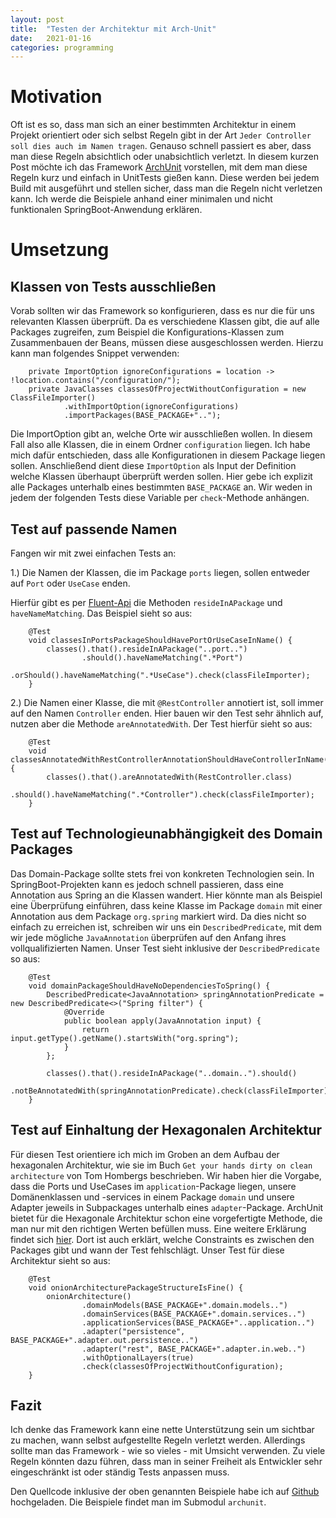 ```yaml
---
layout: post
title:  "Testen der Architektur mit Arch-Unit"
date:   2021-01-16
categories: programming
---
```

# Motivation
Oft ist es so, dass man sich an einer bestimmten Architektur in einem Projekt orientiert oder sich selbst Regeln gibt in der Art `Jeder Controller soll dies auch im Namen tragen`. Genauso schnell passiert es aber, dass man diese Regeln absichtlich oder unabsichtlich verletzt. In diesem kurzen Post möchte ich das Framework [ArchUnit](https://www.archunit.org/) vorstellen, mit dem man diese Regeln kurz und einfach in UnitTests gießen kann. Diese werden bei jedem Build mit ausgeführt und stellen sicher, dass man die Regeln nicht verletzen kann.
Ich werde die Beispiele anhand einer minimalen und nicht funktionalen SpringBoot-Anwendung erklären.
# Umsetzung
## Klassen von Tests ausschließen
Vorab sollten wir das Framework so konfigurieren, dass es nur die für uns relevanten Klassen überprüft. Da es verschiedene Klassen gibt, die auf alle Packages zugreifen, zum Beispiel die Konfigurations-Klassen zum Zusammenbauen der Beans, müssen diese ausgeschlossen werden. Hierzu kann man folgendes Snippet verwenden: 
```
    private ImportOption ignoreConfigurations = location -> !location.contains("/configuration/");
    private JavaClasses classesOfProjectWithoutConfiguration = new ClassFileImporter()
            .withImportOption(ignoreConfigurations)
            .importPackages(BASE_PACKAGE+"..");
```
Die ImportOption gibt an, welche Orte wir ausschließen wollen. In diesem Fall also alle Klassen, die in einem Ordner `configuration` liegen. Ich habe mich dafür entschieden, dass alle Konfigurationen in diesem Package liegen sollen.
Anschließend dient diese `ImportOption` als Input der Definition welche Klassen überhaupt überprüft werden sollen. Hier gebe ich explizit alle Packages unterhalb eines bestimmten `BASE_PACKAGE` an. Wir weden in jedem der folgenden Tests diese Variable per `check`-Methode anhängen.

## Test auf passende Namen
Fangen wir mit zwei einfachen Tests an: 

1.) Die Namen der Klassen, die im Package `ports` liegen, sollen entweder auf `Port` oder `UseCase` enden.

Hierfür gibt es per [Fluent-Api](https://en.wikipedia.org/wiki/Fluent_interface) die Methoden `resideInAPackage` und `haveNameMatching`. 
Das Beispiel sieht so aus:
```
    @Test
    void classesInPortsPackageShouldHavePortOrUseCaseInName() {
        classes().that().resideInAPackage("..port..")
                .should().haveNameMatching(".*Port")
                .orShould().haveNameMatching(".*UseCase").check(classFileImporter);
    }
```
2.) Die Namen einer Klasse, die mit `@RestController` annotiert ist, soll immer auf den Namen `Controller` enden. 
Hier bauen wir den Test sehr ähnlich auf, nutzen aber die Methode `areAnnotatedWith`. Der Test hierfür sieht so aus:
```
    @Test
    void classesAnnotatedWithRestControllerAnnotationShouldHaveControllerInName() {
        classes().that().areAnnotatedWith(RestController.class)
                .should().haveNameMatching(".*Controller").check(classFileImporter);
    }
```

## Test auf Technologieunabhängigkeit des Domain Packages
Das Domain-Package sollte stets frei von konkreten Technologien sein. In SpringBoot-Projekten kann es jedoch schnell passieren, dass eine Annotation aus Spring an die Klassen wandert. Hier könnte man als Beispiel eine Überprüfung einführen, dass keine Klasse im Package `domain` mit einer Annotation aus dem Package `org.spring` markiert wird. 
Da dies nicht so einfach zu erreichen ist, schreiben wir uns ein `DescribedPredicate`, mit dem wir jede mögliche `JavaAnnotation` überprüfen auf den Anfang ihres vollqualifizierten Namen.
Unser Test sieht inklusive der `DescribedPredicate` so aus:
```
    @Test
    void domainPackageShouldHaveNoDependenciesToSpring() {
        DescribedPredicate<JavaAnnotation> springAnnotationPredicate = new DescribedPredicate<>("Spring filter") {
            @Override
            public boolean apply(JavaAnnotation input) {
                return input.getType().getName().startsWith("org.spring");
            }
        };

        classes().that().resideInAPackage("..domain..").should()
                .notBeAnnotatedWith(springAnnotationPredicate).check(classFileImporter);
    }
```
## Test auf Einhaltung der Hexagonalen Architektur
Für diesen Test orientiere ich mich im Groben an dem Aufbau der hexagonalen Architektur, wie sie im Buch `Get your hands dirty on clean architecture` von Tom Hombergs beschrieben. Wir haben hier die Vorgabe, dass die Ports und UseCases im `application`-Package liegen, unsere Domänenklassen und -services in einem Package `domain` und unsere Adapter jeweils in Subpackages unterhalb eines `adapter`-Package.
ArchUnit bietet für die Hexagonale Architektur schon eine vorgefertigte Methode, die man nur mit den richtigen Werten befüllen muss. Eine weitere Erklärung findet sich [hier](https://www.archunit.org/userguide/html/000_Index.html#_onion_architecture). Dort ist auch erklärt, welche Constraints es zwischen den Packages gibt und wann der Test fehlschlägt.
Unser Test für diese Architektur sieht so aus:
```
    @Test
    void onionArchitecturePackageStructureIsFine() {
        onionArchitecture()
                .domainModels(BASE_PACKAGE+".domain.models..")
                .domainServices(BASE_PACKAGE+".domain.services..")
                .applicationServices(BASE_PACKAGE+"..application..")
                .adapter("persistence", BASE_PACKAGE+".adapter.out.persistence..")
                .adapter("rest", BASE_PACKAGE+".adapter.in.web..")
                .withOptionalLayers(true)
                .check(classesOfProjectWithoutConfiguration);
    }
```

## Fazit
Ich denke das Framework kann eine nette Unterstützung sein um sichtbar zu machen, wann selbst aufgestellte Regeln verletzt werden. Allerdings sollte man das Framework - wie so vieles - mit Umsicht verwenden. Zu viele Regeln könnten dazu führen, dass man in seiner Freiheit als Entwickler sehr eingeschränkt ist oder ständig Tests anpassen muss. 

Den Quellcode inklusive der oben genannten Beispiele habe ich auf [Github](https://github.com/djetzen/java_examples/tree/master/optionals) hochgeladen. Die Beispiele findet man im Submodul `archunit`.